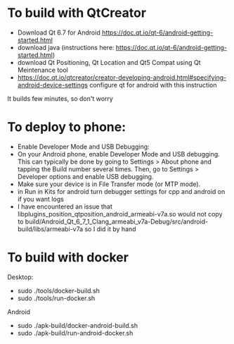 # To build with QtCreator
- Download Qt 6.7 for Android https://doc.qt.io/qt-6/android-getting-started.html
- download java (instructions here: https://doc.qt.io/qt-6/android-getting-started.html)
- download Qt Positioning, Qt Location and Qt5 Compat using Qt Meintenance tool
- https://doc.qt.io/qtcreator/creator-developing-android.html#specifying-android-device-settings configure qt for android with this instruction

It builds few minutes, so don't worry

# To deploy to phone:




- Enable Developer Mode and USB Debugging:
- On your Android phone, enable Developer Mode and USB debugging. This can typically be done by going to Settings > About phone and tapping the Build number several times. Then, go to Settings > Developer options and enable USB debugging.
- Make sure your device is in File Transfer mode (or MTP mode).
- in Run in Kits for android turn debugger settings for cpp and android on if you want logs
- I have encountered an issue that libplugins_position_qtposition_android_armeabi-v7a.so would not copy to build/Android_Qt_6_7_1_Clang_armeabi_v7a-Debug/src/android-build/libs/armeabi-v7a so I did it by hand



# To build with docker
Desktop:
- sudo ./tools/docker-build.sh
- sudo ./tools/run-docker.sh

Android
- sudo ./apk-build/docker-android-build.sh
- sudo ./apk-build/run-android-docker.sh